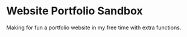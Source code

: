 # Website Portfolio Sandbox
 Making for fun a portfolio website in my free time with extra functions.
